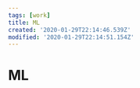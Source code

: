 ```yaml
---
tags: [work]
title: ML
created: '2020-01-29T22:14:46.539Z'
modified: '2020-01-29T22:14:51.154Z'
---
```


# ML 
